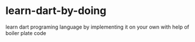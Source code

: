 # learn-dart-by-doing
learn dart programing language by implementing it on your own with help of boiler plate code
